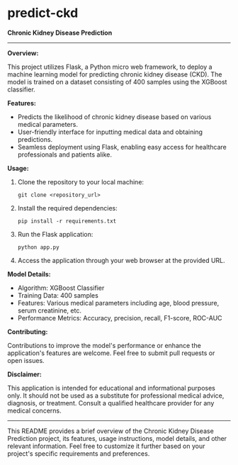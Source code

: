 # predict-ckd

**Chronic Kidney Disease Prediction**

---

**Overview:**

This project utilizes Flask, a Python micro web framework, to deploy a machine learning model for predicting chronic kidney disease (CKD). The model is trained on a dataset consisting of 400 samples using the XGBoost classifier.

**Features:**

- Predicts the likelihood of chronic kidney disease based on various medical parameters.
- User-friendly interface for inputting medical data and obtaining predictions.
- Seamless deployment using Flask, enabling easy access for healthcare professionals and patients alike.

**Usage:**

1. Clone the repository to your local machine:

   ```
   git clone <repository_url>
   ```

2. Install the required dependencies:

   ```
   pip install -r requirements.txt
   ```

3. Run the Flask application:

   ```
   python app.py
   ```

4. Access the application through your web browser at the provided URL.

**Model Details:**

- Algorithm: XGBoost Classifier
- Training Data: 400 samples
- Features: Various medical parameters including age, blood pressure, serum creatinine, etc.
- Performance Metrics: Accuracy, precision, recall, F1-score, ROC-AUC

**Contributing:**

Contributions to improve the model's performance or enhance the application's features are welcome. Feel free to submit pull requests or open issues.

**Disclaimer:**

This application is intended for educational and informational purposes only. It should not be used as a substitute for professional medical advice, diagnosis, or treatment. Consult a qualified healthcare provider for any medical concerns.


---
This README provides a brief overview of the Chronic Kidney Disease Prediction project, its features, usage instructions, model details, and other relevant information. Feel free to customize it further based on your project's specific requirements and preferences.
